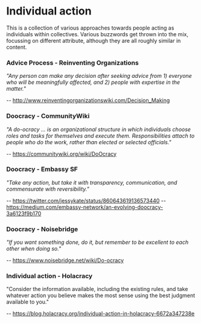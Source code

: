 # Individual action
This is a collection of various approaches towards people acting as individuals within collectives. Various buzzwords get thrown into the mix, focussing on different attribute, although they are all roughly similar in content.

### Advice Process - Reinventing Organizations
_"Any person can make any decision after seeking advice from 1) everyone who will be meaningfully affected, and 2) people with expertise in the matter."_

-- http://www.reinventingorganizationswiki.com/Decision_Making

### Doocracy - CommunityWiki
_"A do-ocracy ... is an organizational structure in which individuals choose roles and tasks for themselves and execute them. Responsibilities attach to people who do the work, rather than elected or selected officials."_

-- https://communitywiki.org/wiki/DoOcracy

### Doocracy - Embassy SF
_"Take any action, but take it with transparency, communication, and commensurate with reversibility."_

-- https://twitter.com/jessykate/status/860643619136573440
-- https://medium.com/embassy-network/an-evolving-doocracy-3a6123f9b170

### Doocracy - Noisebridge
_"If you want something done, do it, but remember to be excellent to each other when doing so."_

-- https://www.noisebridge.net/wiki/Do-ocracy

### Individual action - Holacracy
"Consider the information available, including the existing rules, and take whatever action you believe makes the most sense using the best judgment available to you."

-- https://blog.holacracy.org/individual-action-in-holacracy-6672a347238e
